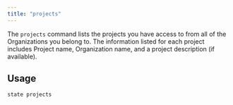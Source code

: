 ```yaml
---
title: "projects"
---
```


The `projects` command lists the projects you have access to from all of the Organizations you belong to. The information listed for each project includes Project name, Organization name, and a project description (if available).

## Usage

```text
state projects
```